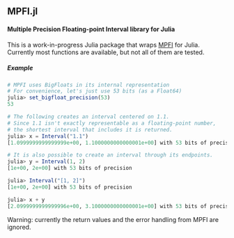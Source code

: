## MPFI.jl

#### Multiple Precision Floating-point Interval library for Julia

This is a work-in-progress Julia package that wraps [MPFI](http://perso.ens-lyon.fr/nathalie.revol/software.html) 
for Julia. Currently most functions are available, but not all of them are tested.

##### Example

```julia
# MPFI uses BigFloats in its internal representation
# For convenience, let's just use 53 bits (as a Float64)
julia> set_bigfloat_precision(53)
53

# The following creates an interval centered on 1.1.
# Since 1.1 isn't exactly representable as a floating-point number,
# the shortest interval that includes it is returned.
julia> x = Interval("1.1")
[1.0999999999999999e+00, 1.1000000000000001e+00] with 53 bits of precision

# It is also possible to create an interval through its endpoints.
julia> y = Interval(1, 2)
[1e+00, 2e+00] with 53 bits of precision

julia> Interval("[1, 2]")
[1e+00, 2e+00] with 53 bits of precision

julia> x + y
[2.0999999999999996e+00, 3.1000000000000001e+00] with 53 bits of precision
```

Warning: currently the return values and the error handling from MPFI are ignored.
